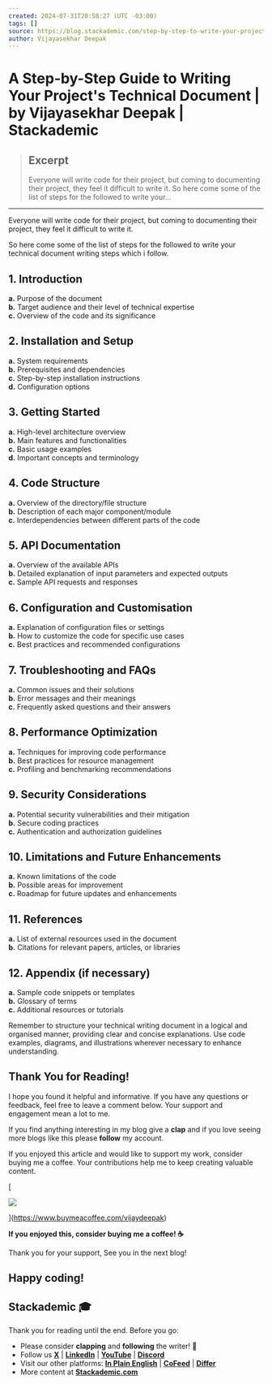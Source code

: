 ```yaml
---
created: 2024-07-31T20:58:27 (UTC -03:00)
tags: []
source: https://blog.stackademic.com/step-by-step-to-write-your-projects-technical-document-d57528e8bb2d
author: Vijayasekhar Deepak
---
```


# A Step-by-Step Guide to Writing Your Project's Technical Document | by Vijayasekhar Deepak | Stackademic

> ## Excerpt
> Everyone will write code for their project, but coming to documenting their project, they feel it difficult to write it. So here come some of the list of steps for the followed to write your…

---
Everyone will write code for their project, but coming to documenting their project, they feel it difficult to write it.

So here come some of the list of steps for the followed to write your technical document writing steps which i follow.

## 1\. Introduction

**a.** Purpose of the document  
**b.** Target audience and their level of technical expertise  
**c.** Overview of the code and its significance

## 2\. Installation and Setup

**a.** System requirements  
**b.** Prerequisites and dependencies  
**c.** Step-by-step installation instructions  
**d.** Configuration options

## 3\. Getting Started

**a.** High-level architecture overview  
**b.** Main features and functionalities  
**c.** Basic usage examples  
**d.** Important concepts and terminology

## 4\. Code Structure

**a.** Overview of the directory/file structure  
**b.** Description of each major component/module  
**c.** Interdependencies between different parts of the code

## 5\. API Documentation

**a.** Overview of the available APIs  
**b.** Detailed explanation of input parameters and expected outputs  
**c.** Sample API requests and responses

## 6\. Configuration and Customisation

**a.** Explanation of configuration files or settings  
**b.** How to customize the code for specific use cases  
**c.** Best practices and recommended configurations

## 7\. Troubleshooting and FAQs

**a.** Common issues and their solutions  
**b.** Error messages and their meanings  
**c.** Frequently asked questions and their answers

## 8\. Performance Optimization

**a.** Techniques for improving code performance  
**b.** Best practices for resource management  
**c.** Profiling and benchmarking recommendations

## 9\. Security Considerations

**a.** Potential security vulnerabilities and their mitigation  
**b.** Secure coding practices  
**c.** Authentication and authorization guidelines

## 10\. Limitations and Future Enhancements

**a.** Known limitations of the code  
**b.** Possible areas for improvement  
**c.** Roadmap for future updates and enhancements

## 11\. References

**a.** List of external resources used in the document  
**b.** Citations for relevant papers, articles, or libraries

## 12\. Appendix (if necessary)

**a.** Sample code snippets or templates  
**b.** Glossary of terms  
**c.** Additional resources or tutorials

Remember to structure your technical writing document in a logical and organised manner, providing clear and concise explanations. Use code examples, diagrams, and illustrations wherever necessary to enhance understanding.

## Thank You for Reading!

I hope you found it helpful and informative. If you have any questions or feedback, feel free to leave a comment below. Your support and engagement mean a lot to me.

If you find anything interesting in my blog give a **clap** and if you love seeing more blogs like this please **follow** my account.

If you enjoyed this article and would like to support my work, consider buying me a coffee. Your contributions help me to keep creating valuable content.

[

![](https://miro.medium.com/v2/resize:fit:491/1*8-itzy0J4Ry8BPor8s4SZA.png)

](https://www.buymeacoffee.com/vijaydeepak)

**If you enjoyed this, consider buying me a coffee! ☕️**

Thank you for your support, See you in the next blog!

## Happy coding!

## Stackademic 🎓

Thank you for reading until the end. Before you go:

-   Please consider **clapping** and **following** the writer! 👏
-   Follow us [**X**](https://twitter.com/stackademichq) | [**LinkedIn**](https://www.linkedin.com/company/stackademic) | [**YouTube**](https://www.youtube.com/c/stackademic) | [**Discord**](https://discord.gg/in-plain-english-709094664682340443)
-   Visit our other platforms: [**In Plain English**](https://plainenglish.io/) | [**CoFeed**](https://cofeed.app/) | [**Differ**](https://differ.blog/)
-   More content at [**Stackademic.com**](https://stackademic.com/)
